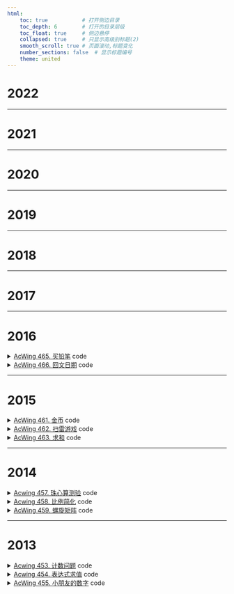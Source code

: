 ```yaml
---
html:
    toc: true           # 打开侧边目录
    toc_depth: 6        # 打开的目录层级
    toc_float: true     # 侧边悬停
    collapsed: true     # 只显示高级别标题(2)
    smooth_scroll: true # 页面滚动,标题变化
    number_sections: false  # 显示标题编号
    theme: united
--- 
```



# 2022

---

# 2021

---

# 2020

---

# 2019

---

# 2018

---

# 2017

---

# 2016

<details><summary><a href="https://www.acwing.com/problem/content/467/" target="_blank">AcWing 465. 买铅笔</a> code</summary>

```cpp
#include <iostream>
using namespace std;

int n;

int main(){
    cin>>n;
    int ans = 0x3f3f3f3f;
    for(int i=1; i<=3; i++){
        int a, b; cin>>a>>b;
        ans = min(ans,  b * ((n+a-1)/a) );
    }
    cout<<ans;
    return 0;
}
```
</details>

<details><summary><a href="https://www.acwing.com/problem/content/468/" target="_blank">AcWing 466. 回文日期</a> code</summary>

```cpp
#include <iostream>
using namespace std;

int a, b, ans;

int months[13]={0,31,28,31,30,31,30,31,31,30,31,30,31};
bool ck(int y, int m, int d){
    if((y*1e4+m*1e2+d)<a || (y*1e4+m*1e2+d)>b) return 0;
    
    months[2]=28;
    if(y%400==0 || y%4==0 && y%100!=0) months[2]=29;
    if(m<1 || m>12) return 0;
    if(d<1 || d>months[m]) return 0;
    return 1;
}

int main(){
    cin>>a>>b;
    
    for(int i=a/10000; i<=b/10000; i++)
        if( ck(i, (i%10)*10+(i/10%10), (i/100%10)*10+(i/1000)) ) ans++;

    cout<<ans;
    
    return 0;
}
```
</details>


---

# 2015

<details><summary><a href="https://www.acwing.com/problem/content/description/463/" target="_blank">AcWing 461. 金币</a> code</summary>

```cpp
#include <iostream>
using namespace std;

int k, ans, one=1, x=1, y=1;

int main(){
    cin>>k;
    for(int i=1; i<=k; i++, x++){
        ans+=one;
        if(x==y){
            x=0;
            y++;
            one++;
        }
    }
    cout<<ans;
    return 0;
}
```
</details>

<details><summary><a href="https://www.acwing.com/problem/content/464/" target="_blank">AcWing 462. 扫雷游戏</a> code</summary>

```cpp
#include <iostream>
using namespace std;

const int N=1e2+10;

int dxy[8][2]={ {-1,0}, {1,0}, {0,-1}, {0,1}, {-1,-1}, {-1,1}, {1,-1}, {1,1} };

char g[N][N];
int res[N][N];
int n, m;

int main(){
    cin>>n>>m;
    for(int i=1; i<=n; i++)
        for(int j=1; j<=m; j++)
            cin>>g[i][j];
            
    for(int i=1; i<=n; i++, cout<<"\n")
        for(int j=1; j<=m; j++){
            for(int k=0; k<8; k++)
                res[i][j] += g[ i+dxy[k][0] ][ j+dxy[k][1] ]=='*';
        
            if(g[i][j]=='*')
                cout<<'*';
            else 
                cout<<res[i][j];
        }
    
    return 0;
}
```
</details>


<details><summary><a href="https://www.acwing.com/problem/content/465/" target="_blank">AcWing 463. 求和</a> code</summary>

```cpp
/*
x+z == 2y, 说明这俩奇偶同性, 那么当x<z时, 必定存在x<y<z. 

分数与y其实是无关的, 所以我们需要找到相同颜色的一对 x,z

在样例中, 
对于颜色2(蓝), 是(1,5) = 6*7  = 42
对于颜色1(红), 是(4,6) = 10*4 = 40

显然,与分数无关
我们只需要在同一个颜色中,将奇偶性质相同的提取出来
比如,红色的奇数的, 此时会出现(类似于):(1,5), (1,9), (5, 9)这样的玩意儿
大家肯定也不想非常朴素的去一个一个计算吧

分析一下, 把1,5,9看作a,b,c,对应的数字是na,nb,nc
(a+b)*(na+nb) =[a*na]+ a*nb + b*na +[b*nb]
(a+c)*(na+nc) = a*na + a*nc + c*na +[c*nc]
(b+c)*(nb+nc) = b*nb + b*nc + c*nb + c*nc

求一下和
= a*na + b*nb + c*nc + ( a*na + a*nb + a*nc ) + ( b*na + b*nb + b*nc ) + ( c*na + c*nb + c*nc )
= a*na + b*nb + c*nc + ( a*(na+nb+nc) + b*(na+nb+nc) + c*(na+nb+nc) )
= a*na + b*nb + c*nc + (a+b+c)*(na+nb+nc)

对于a*na + b*nb + c*nc的数量,应该是是n-2的,n是格子数量,而这个是如何推出来的嘞,以后推
公式就出来了
ans = (n-2) Σ(i*ni) + Σ(i)Σ(ni)
*/
#include <iostream>
#include <vector>
using namespace std;

typedef long long LL;
typedef pair<int, int> PII;

const int N = 1e5+10;
const int MOD = 10007;

int num[N], cor[N]; // 数字和颜色
vector<PII> a[N][2];// 同奇同色
int n, m;

int main(){
    cin>>n>>m;
    for(int i=1; i<=n; i++) scanf("%d", num+i);
    for(int i=1; i<=n; i++) scanf("%d", cor+i);
    
    for(int i=1; i<=n; i++)
        a[ cor[i] ][ i&1 ].push_back({i, num[i]});
    
    LL ans=0;
    for(auto c: a)
    for(int k=0; k<=1; k++)
        if(c[k].size()>=2){
            LL one=0, two=0, thr=0;
            for(auto &[i,j]: c[k]){
                one = (one + ((LL)i*j) % MOD) % MOD;
                two = (two + i) % MOD;
                thr = (thr + j) % MOD;
            }
            ans += (one * (c[k].size()-2)) + (two * thr);
            ans %= MOD;
        }
    
    cout<<ans%MOD;
    
    return 0;
}
```
</details>


---

# 2014

<details><summary><a href="https://www.acwing.com/problem/content/description/459/" target="_blank">Acwing 457. 珠心算测验</a> code</summary>

```cpp
#include <iostream>
using namespace std;

const int N=110;

int n, res;
int a[N];   // 是否有这个数
bool st[20010]; // 是否能算出来

int main(){
    cin>>n;
    for(int i=1; i<=n; i++) scanf("%d", a+i);
    for(int i=1; i<=n; i++)
        for(int j=i+1; j<=n; j++)
            st[ a[i]+a[j] ] = 1;
    for(int i=1; i<=n; i++)
        if(st[a[i]]) res++;
    cout<<res;
    
    return 0;
}
```
</details>


<details><summary><a href="https://www.acwing.com/problem/content/460/" target="_blank">Acwing 458. 比例简化</a> code</summary>

```cpp
#include <iostream>
using namespace std;

int A, B, L;
int A1, B1;
int A2=999, B2=1;

int gcd(int a, int b){
    return b ? gcd(b, a%b) : a;
}

int main(){
    cin>>A>>B>>L;
    for(A1=1; A1<=L; A1++)  // 枚举
    for(B1=1; B1<=L; B1++)
        if(A1*B >= A*B1)    // 满足A1/B1 >= A/B
        if(gcd(A1, B1)==1)  // 两数互质
        if(A1*B2 < A2*B1)   // 更小
            A2=A1, B2=B1;
    cout<<A2<<" "<<B2;
    return 0;
}
```
</details>


<details><summary><a href="https://www.acwing.com/problem/content/description/461/" target="_blank">AcWing 459. 螺旋矩阵</a> code</summary>

```cpp
#include <iostream>
using namespace std;

typedef long long LL;

int n, x, y, ans=1;

int main(){
    cin>>n>>x>>y;
    
    for(int i=1, j=n; i<=j; i++, j--, ans+=n*4-4, n-=2)
        if(i==x){      // 上
            cout<<ans+(y-i);
            break;
        }
        else if(j==x){ // 下
            cout<<ans+(j-y)+n*2-2;
            break;
        }
        else if(i==y){ // 左
            cout<<ans+(j-x)+n*3-3;
            break;
        }
        else if(j==y){ // 右
            cout<<ans+(x-i)+n-1;
            break;
        } 
    
    return 0;
}
```
</details>

---

# 2013

<details><summary><a href="https://www.acwing.com/problem/content/455/" target="_blank">Acwing 453. 计数问题</a> code</summary>

```cpp
#include <iostream>
using namespace std;

const int N=1e6+10;

int n, X, ans;

int calc(int i){   // 计算i中有几个X
    int res=0;
    while(i){
        if(i%10==X) res++;
        i/=10;
    }
    return res;
}

int main(){
    cin>>n>>X;
    for(int i=1; i<=n; i++)
        ans+=calc(i);
    cout<<ans;
    return 0;
}
```
</details>


<details><summary><a href="https://www.acwing.com/problem/content/456/" target="_blank">Acwing 454. 表达式求值</a> code</summary>

```cpp
#include <iostream>
using namespace std;

typedef long long LL;

const int N=1;

LL ans, tmp, num;
char ch;

int main(){
    cin>>tmp;
    while(cin>>ch>>num)
        if(ch=='+')
            ans+=tmp,
            tmp=num;
        else
            tmp=(tmp*num)%10000;
    cout<<(ans+tmp)%10000;
    return 0;
}
```
</details>


<details><summary><a href="https://www.acwing.com/problem/content/description/457/" target="_blank">AcWing 455. 小朋友的数字</a> code</summary>

```cpp
#include <iostream>
using namespace std;

typedef long long LL;
const int N=1e6+10;

LL n, p;
LL a[N], b[N], t[N];
__int128 c[N];  // T为特征值

int main(){
    cin>>n>>p;
    for(int i=1; i<=n; i++){
        scanf("%lld", a+i); // 原始数字
        b[i] = a[i];        // 最大子序和
    }
    
    *b = -0x3f3f3f3f;
    for(int i=1; i<=n; i++){
        b[i] = max(b[i-1]+a[i], a[i]);
        *b = max(*b, b[i]);
        t[i] = *b; // 1-i 的最大子序和
    }
    c[1]=t[1];
    
    __int128 mmax = a[1]+t[1];    // 维护这个最大
    for(int i=2; i<=n; i++){
        c[i] = mmax;
        mmax = max(mmax, __int128(c[i]+t[i]));
    }
    
    *c = c[1];
    for(int i=2; i<=n; i++)
        *c = max(*c, c[i]);
    
    //for(int i=1; i<=n; i++) printf("%12d", a[i]); cout<<"\n";
    //for(int i=1; i<=n; i++) printf("%12d", t[i]); cout<<"\n";
    //for(int i=1; i<=n; i++) printf("%12d", c[i]); cout<<"\n";
    
    (*c)%=p;
    
    printf("%d", *c);
    
    return 0;
}
```
</details>
